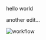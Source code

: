 hello world 

another edit...

![workflow](https://github.com/<UserName>/<RepositoryName>/actions/workflows/main.yml/badge.svg)